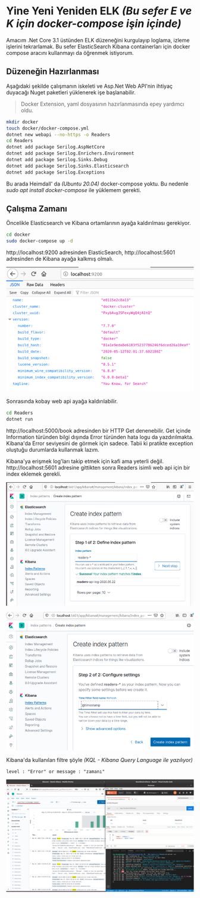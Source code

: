 # Yine Yeni Yeniden ELK _(Bu sefer E ve K için docker-compose işin içinde)_

Amacım .Net Core 3.1 üstünden ELK düzeneğini kurgulayıp loglama, izleme işlerini tekrarlamak. Bu sefer  ElasticSearch Kibana containerları için docker compose aracını kullanmayı da öğrenmek istiyorum.

## Düzeneğin Hazırlanması

Aşağıdaki şekilde çalışmanın iskeleti ve Asp.Net Web API'nin ihtiyaç duyacağı Nuget paketleri yüklenerek işe başlanabilir.

>Docker Extension, yaml dosyasının hazırlanmasında epey yardımcı oldu.

```bash
mkdir docker
touch docker/docker-compose.yml
dotnet new webapi --no-https -o Readers
cd Readers
dotnet add package Serilog.AspNetCore
dotnet add package Serilog.Enrichers.Environment
dotnet add package Serilog.Sinks.Debug
dotnet add package Serilog.Sinks.Elasticsearch
dotnet add package Serilog.Exceptions
```

Bu arada Heimdall' da _(Ubuntu 20.04)_ docker-compose yoktu. Bu nedenle _sudo apt install docker-compose_ ile yüklemem gerekti.

## Çalışma Zamanı

Öncelikle Elasticsearch ve Kibana ortamlarının ayağa kaldırılması gerekiyor.

```bash
cd docker
sudo docker-compose up -d
```

http://localhost:9200 adresinden ElasticSearch, http://localhost:5601 adresinden de Kibana ayağa kalkmış olmalı.

![Screenshot_3.png](./assets/Screenshot_3.png)

Sonrasında kobay web api ayağa kaldırılabilir.

```bash
cd Readers
dotnet run
```

http://localhost:5000/book adresinden bir HTTP Get denenebilir. Get içinde Information türünden bilgi dışında Error türünden hata logu da yazdırılmakta. Kibana'da Error seviyesini de görmek için sadece. Tabii ki pratikte exception oluştuğu durumlarda kullanmak lazım.

Kibana'ya erişmek log'ları takip etmek için kafi ama yeterli değil. http://localhost:5601 adresine gittikten sonra Readers isimli web api için bir index eklemek gerekli.

![Screenshot_1.png](./assets/Screenshot_1.png)

![Screenshot_2.png](./assets/Screenshot_2.png)

Kibana'da kullanılan filtre şöyle _(KQL - Kibana Query Language ile yazılıyor)_

```text
level : "Error" or message : "zamanı"
```

![Screenshot_4.png](./assets/Screenshot_4.png)

